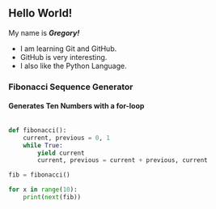 ## Hello World!

My name is __*Gregory!*__

- I am learning Git and GitHub.
- GitHub is very interesting.
- I also like the Python Language. 


### Fibonacci Sequence Generator
#### Generates Ten Numbers with a for-loop
```python

def fibonacci():
    current, previous = 0, 1
    while True:
        yield current
        current, previous = current + previous, current

fib = fibonacci()

for x in range(10):
    print(next(fib))
```
